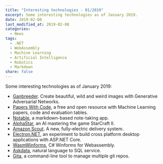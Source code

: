 ```yaml
---
title: "Interesting technologies - 01/2019"
excerpt: Some interesting technologies as of January 2019.
date: 2019-02-08
last_modified_at: 2019-02-08
categories:
  - News
tags:
  - .NET
  - WebAssembly
  - Machine Learning
  - Artificial Intelligence
  - Robotics
  - Markdown
share: false
---
```


Some interesting technologies as of January 2019:

- [Ganbreeder](https://ganbreeder.app/). Create beautiful, wild and weird images with Generative Adversarial Networks.
- [Papers With Code](https://paperswithcode.com/sota), a free and open resource with Machine Learning papers, code and evaluation tables.
- [Notable](https://github.com/notable/notable), a markdown-based note-taking app.
- [AlphaStar](https://deepmind.com/blog/alphastar-mastering-real-time-strategy-game-starcraft-ii/?utm_campaign=Artificial%2BIntelligence%2BWeekly&utm_medium=email&utm_source=Artificial_Intelligence_Weekly_96), an AI mastering the game StarCraft II.
- [Amazon Scout](https://blog.aboutamazon.com/transportation/meet-scout?utm_campaign=Artificial%2BIntelligence%2BWeekly&utm_medium=email&utm_source=Artificial_Intelligence_Weekly_96). A new, fully-electric delivery system.
- [Electron.NET](https://github.com/ElectronNET/Electron.NET), an experiment to build cross platform desktop applications with ASP.NET Core.
- [WasmWinforms](https://github.com/roozbehid/WasmWinforms), C# Winforms for Webassembly.
- [Askdata](https://www.askdata.com/product/), natural language to SQL service.
- [Gita](https://github.com/nosarthur/gita), a command-line tool to manage multiple git repos.